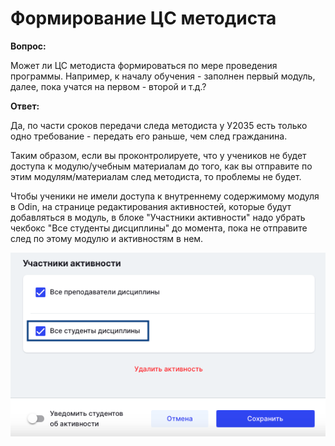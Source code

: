 # Формирование ЦС методиста

**Вопрос:**

Может ли ЦС методиста формироваться по мере проведения программы. Например, к началу обучения - заполнен первый модуль, далее, пока учатся на первом - второй и т.д.?

**Ответ:**

Да, по части сроков передачи следа методиста у У2035 есть только одно требование - передать его раньше, чем след гражданина.

Таким образом, если вы проконтролируете, что у учеников не будет доступа к модулю/учебным материалам до того, как вы отправите по этим модулям/материалам след методиста, то проблемы не будет.

Чтобы ученики не имели доступа к внутреннему содержимому модуля в Odin, на странице редактирования активностей, которые будут добавляться в модуль, в блоке "Участники активности" надо убрать чекбокс "Все студенты дисциплины" до момента, пока не отправите след по этому модулю и активностям в нем.

![](<../.gitbook/assets/image (19).png>)
